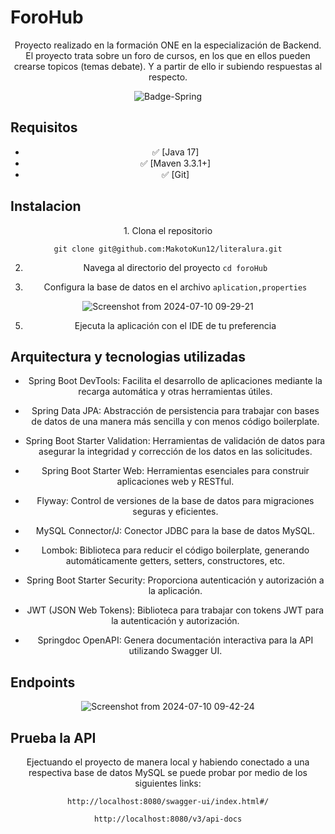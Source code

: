 <div style="text-align: center;">
<h1 align="left"> ForoHub </h1>

<p>Proyecto realizado en la formación ONE en la especialización de Backend. El proyecto trata sobre un foro de cursos, en los que en ellos pueden crearse topicos (temas debate).
Y a partir de ello ir subiendo respuestas al respecto.</p>

![Badge-Spring](https://github.com/MakotoKun12/foroHub/assets/121250940/a9fdca32-5c25-4a24-b2eb-1fd342878cc4)

<h2 align="left">Requisitos</h2>

- ✅ [Java 17]
- ✅ [Maven 3.3.1+]
- ✅ [Git]


<h2 align="left">Instalacion</h2>
1. Clona el repositorio

``` git clone git@github.com:MakotoKun12/literalura.git ```
    
2. Navega al directorio del proyecto
``` cd foroHub ```

4. Configura la base de datos en el archivo
`aplication,properties`

![Screenshot from 2024-07-10 09-29-21](https://github.com/MakotoKun12/foroHub/assets/121250940/8f57f6b3-d5c1-4d7a-afa2-6aa0d60c117e)

5. Ejecuta la aplicación con el IDE de tu preferencia

<h2 align="left">Arquitectura y tecnologias utilizadas</h2>

- Spring Boot DevTools:
Facilita el desarrollo de aplicaciones mediante la recarga automática y otras herramientas útiles.

- Spring Data JPA:
Abstracción de persistencia para trabajar con bases de datos de una manera más sencilla y con menos código boilerplate.

- Spring Boot Starter Validation:
Herramientas de validación de datos para asegurar la integridad y corrección de los datos en las solicitudes.

- Spring Boot Starter Web:
Herramientas esenciales para construir aplicaciones web y RESTful.

- Flyway:
Control de versiones de la base de datos para migraciones seguras y eficientes.

- MySQL Connector/J:
Conector JDBC para la base de datos MySQL.

- Lombok:
Biblioteca para reducir el código boilerplate, generando automáticamente getters, setters, constructores, etc.

- Spring Boot Starter Security:
Proporciona autenticación y autorización a la aplicación.

- JWT (JSON Web Tokens):
Biblioteca para trabajar con tokens JWT para la autenticación y autorización.

- Springdoc OpenAPI:
Genera documentación interactiva para la API utilizando Swagger UI.

<h2 align="left">Endpoints</h2>

![Screenshot from 2024-07-10 09-42-24](https://github.com/MakotoKun12/foroHub/assets/121250940/09845b5f-2605-4599-b764-744e5d3aca80)

<h2 align="left">Prueba la API</h2>

<p>Ejectuando el proyecto de manera local y habiendo conectado a una respectiva base de datos MySQL se puede probar por medio de los siguientes links:</p>
 
``` http://localhost:8080/swagger-ui/index.html#/ ```

``` http://localhost:8080/v3/api-docs ```
</div>





